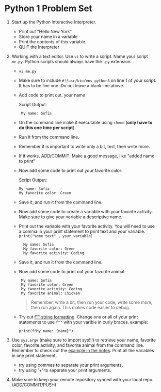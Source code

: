 Python 1 Problem Set
==================
 

1. Start up the Python Interactive Interpreter. 
    - Print out "Hello New York"
    - Store your name in a variable
    - Print the contents of this variable.
    - QUIT the Interpreter
    
2. Working with a text editor. Use `vi` to write a script. Name your script `me.py`. Python scripts should always have the `.py` extension.
   - `vi me.py`   
   - Make sure to include `#!/usr/bin/env python3` on line 1 of your script. It has to be line one. Do not leave a blank line above. 
   - Add code to print out, your name
      
        Script Output:
        ```
         My name: Sofia
        ```
    - On the command line make it executable using `chmod` (**only have to do this one time per script**).
    - Run it from the command line. 
    - Remember it is important to write only a bit, test, then write more.
    - If it works, ADD/COMMIT. Make a good message, like "added name to print"
    - Now add some code to print out your favorite color:
   
         Script Output:
         ```
         My name: Sofia
         My favorite color: Green
        ```
   - Save it, and run it from the command line. 
   - Now add some code to create a variable with your favorite activity. Make sure to give your variable a descriptive name.
   - Print out the variable with your favorite activity. You will need to use a comma in your print statement to print text and your variable. `print("some text" , your_variable)`

       ```
         My name: Sofia
         My favorite color: Green
         My favorite activity: Coding
        ```
   - Save it, and run it from the command line. 
   - Now add some code to print out your favorite animal:      
        
        ```
         My name: Sofia
         My favorite color: Green
         My favorite activity: Coding
         My favorite animal: Chicken
        ```
        >  Remember, write a bit, then run your code, write some more, then run again. This makes code easier to debug.
   - Try out [f"" string formatting](../pfb.md#string-formatting). Change one or all of your print statements to use `f""` with your varible in curly braces.
       example: 
       ```
       print(f"My name: {name}") 
       ```
4. Use `sys.argv` (make sure to import sys!!!) to retrieve your name, favorite color, favorite activity, and favorite animal from the command line. Remember to check out the [example in the notes](../pfb.md#command-line-parameters-a-special-built-in-list). Print all the variables in one print statement.
    - try using commas to separate your print arguments. 
    - try using '+' to separate your print arguments.

5. Make sure to keep your remote repository synced with your local repo. (ADD/COMMIT/PUSH)


